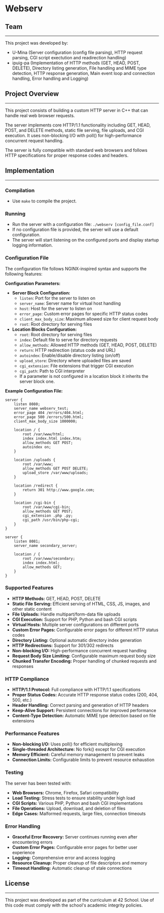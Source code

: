 # Webserv

## Team

---

This project was developed by:

- U-Mina (Server configuration (config file parsing), HTTP request parsing, CGI script exectution and readirection handling)
- ipuig-pa (Implementation of HTTP methods (GET, HEAD, POST, DELETE), Directory listing generation, File handling and MIME type detection, HTTP response generation, Main event loop and connection handling, Error handling and Logging)

## Project Overview

---

This project consists of building a custom HTTP server in C++ that can handle real web browser requests.

The server implements core HTTP/1.1 functionality including GET, HEAD, POST, and DELETE methods, static file serving, file uploads, and CGI execution. It uses non-blocking I/O with poll() for high-performance concurrent request handling.

The server is fully compatible with standard web browsers and follows HTTP specifications for proper response codes and headers.

## Implementation

---

### Compilation

- Use `make` to compile the project.

### Running

- Run the server with a configuration file: `./webserv [config_file.conf]`
- If no configuration file is provided, the server will use a default configuration.
- The server will start listening on the configured ports and display startup logging information.

### Configuration File

The configuration file follows NGINX-inspired syntax and supports the following features:

**Configuration Parameters:**

- **Server Block Configuration:**
    - `listen`: Port for the server to listen on
    - `server_name`: Server name for virtual host handling
    - `host`: Host for the server to listen on
    - `error_page`: Custom error pages for specific HTTP status codes
    - `client_max_body_size`: Maximum allowed size for client request body
    - `root`: Root directory for serving files
- **Location Blocks Configuration:**
    - `root`: Root directory for serving files
    - `index`: Default file to serve for directory requests
    - `allow_methods`: Allowed HTTP methods (GET, HEAD, POST, DELETE)
    - `return`: HTTP redirection (status code and URL)
    - `autoindex`: Enable/disable directory listing (on/off)
    - `upload_store`: Directory where uploaded files are saved
    - `cgi_extension`: File extensions that trigger CGI execution
    - `cgi_path`: Path to CGI interpreter
    - If a parameter is not configured in a location block it inherits the server block one.

**Example Configuration File:**

```
server {
    listen 8080;
    server_name webserv_test;
    error_page 404 /errors/404.html;
    error_page 500 /errors/500.html;
    client_max_body_size 1000000;

    location / {
        root /var/www/html;
        index index.html index.htm;
        allow_methods GET POST;
        autoindex on;
    }

    location /uploads {
        root /var/www;
        allow_methods GET POST DELETE;
        upload_store /var/www/uploads;
    }

    location /redirect {
        return 301 http://www.google.com;
    }

    location /cgi-bin {
        root /var/www/cgi-bin;
        allow_methods GET POST;
        cgi_extension .php .py;
        cgi_path /usr/bin/php-cgi;
    }
}

server {
    listen 8081;
    server_name secondary_server;

    location / {
        root /var/www/secondary;
        index index.html;
        allow_methods GET;
    }
}
```

### **Supported Features**

- **HTTP Methods:** GET, HEAD, POST, DELETE
- **Static File Serving:** Efficient serving of HTML, CSS, JS, images, and other static content
- **File Uploads:** Handle multipart/form-data file uploads
- **CGI Execution:** Support for PHP, Python and bash CGI scripts
- **Virtual Hosts:** Multiple server configurations on different ports
- **Custom Error Pages:** Configurable error pages for different HTTP status codes
- **Directory Listing:** Optional automatic directory index generation
- **HTTP Redirections:** Support for 301/302 redirects
- **Non-blocking I/O:** High-performance concurrent request handling
- **Request Body Size Limiting:** Configurable maximum request body size
- **Chunked Transfer Encoding:** Proper handling of chunked requests and responses

### **HTTP Compliance**

- **HTTP/1.1 Protocol:** Full compliance with HTTP/1.1 specifications
- **Proper Status Codes:** Accurate HTTP response status codes (200, 404, 500, etc.)
- **Header Handling:** Correct parsing and generation of HTTP headers
- **Keep-Alive Support:** Persistent connections for improved performance
- **Content-Type Detection:** Automatic MIME type detection based on file extensions

### **Performance Features**

- **Non-blocking I/O:** Uses poll() for efficient multiplexing
- **Single-threaded Architecture:** No fork() except for CGI execution
- **Memory Efficient:** Careful memory management to prevent leaks
- **Connection Limits:** Configurable limits to prevent resource exhaustion

### Testing

The server has been tested with:

- **Web Browsers:** Chrome, Firefox, Safari compatibility
- **Load Testing:** Stress tests to ensure stability under high load
- **CGI Scripts:** Various PHP, Python and bash CGI implementations
- **File Operations:** Upload, download, and deletion of files
- **Edge Cases:** Malformed requests, large files, connection timeouts

### Error Handling

- **Graceful Error Recovery:** Server continues running even after encountering errors
- **Custom Error Pages:** Configurable error pages for better user experience
- **Logging:** Comprehensive error and access logging
- **Resource Cleanup:** Proper cleanup of file descriptors and memory
- **Timeout Handling:** Automatic cleanup of stale connections

## License

---

This project was developed as part of the curriculum at 42 School. Use of this code must comply with the school's academic integrity policies.

